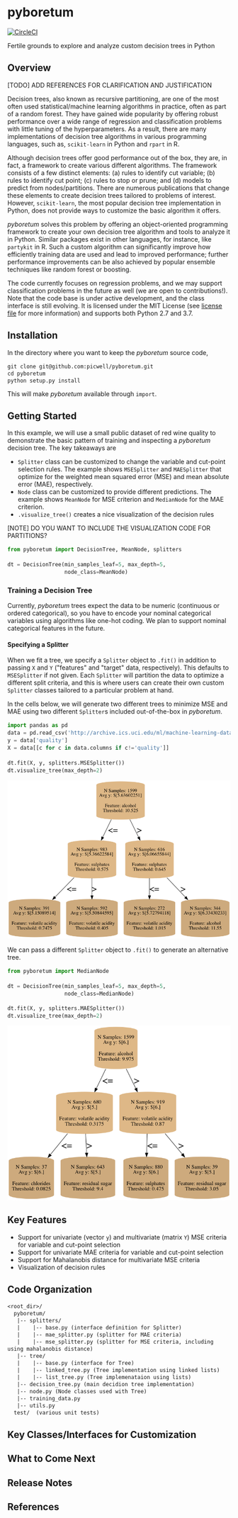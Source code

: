 # pyboretum
[![CircleCI](https://circleci.com/gh/picwell/pyboretum/tree/master.svg?style=svg)](https://circleci.com/gh/picwell/pyboretum/tree/master)

Fertile grounds to explore and analyze custom decision trees in Python

## Overview

[TODO] ADD REFERENCES FOR CLARIFICATION AND JUSTIFICATION

Decision trees, also known as recursive partitioning, are one of the most often used statistical/machine learning algorithms in practice, often as part of a random forest. They have gained wide popularity by offering robust performance over a wide range of regression and classification problems with little tuning of the hyperparameters. As a result, there are many implementations of decision tree algorithms in various programming languages, such as, `scikit-learn` in Python and `rpart` in R.

Although decision trees offer good performance out of the box, they are, in fact, a framework to create various different algorithms. The framework consists of a few distinct elements: (a) rules to identify cut variable; (b) rules to identify cut point; (c) rules to stop or prune; and (d) models to predict from nodes/partitions. There are numerous publications that change these elements to create decision trees tailored to problems of interest. However, `scikit-learn`, the most popular decision tree implementation in Python, does not provide ways to customize the basic algorithm it offers. 
   
_pyboretum_ solves this problem by offering an object-oriented programming framework to create your own decision tree algorithm and tools to analyze it in Python. Similar packages exist in other languages, for instance, like `partykit` in R. Such a custom algorithm can significantly improve how efficiently training data are used and lead to improved performance; further performance improvements can be also achieved by popular ensemble techniques like random forest or boosting.

The code currently focuses on regression problems, and we may support classification problems in the future as well (we are open to contributions!). Note that the code base is under active development, and the class interface is still evolving. It is licensed under the MIT License (see [license file](LICENSE) for more information) and supports both Python 2.7 and 3.7.

## Installation

In the directory where you want to keep the _pyboretum_ source code,
```
git clone git@github.com:picwell/pyboretum.git
cd pyboretum
python setup.py install
```
This will make _pyboretum_ available through `import`.

## Getting Started

In this example, we will use a small public dataset of red wine quality to demonstrate the basic pattern of training and inspecting a _pyboretum_ decision tree. The key takeaways are
* `Splitter` class can be customized to change the variable and cut-point selection rules. The example shows `MSESplitter` and `MAESplitter` that optimize for the weighted mean squared error (MSE) and mean absolute error (MAE), respectively.
* `Node` class can be customized to provide different predictions. The example shows `MeanNode` for MSE criterion and `MedianNode` for the MAE criterion.
* `.visualize_tree()` creates a nice visualization of the decision rules

[NOTE] DO YOU WANT TO INCLUDE THE VISUALIZATION CODE FOR PARTITIONS?

```python
from pyboretum import DecisionTree, MeanNode, splitters

dt = DecisionTree(min_samples_leaf=5, max_depth=5,
				  node_class=MeanNode)
```

### Training a Decision Tree
Currently, _pyboretum_ trees expect the data to be numeric (continuous or ordered categorical), so you have to encode your nominal categorical variables using algorithms like one-hot coding. We plan to support nominal categorical features in the future.

#### Specifying a Splitter
When we fit a tree, we specify a `Splitter` object to `.fit()` in addition to passing `X` and `Y` ("features" and "target" data, respectively). This defaults to `MSESplitter` if not given. Each `Splitter` will partition the data to optimize a different split criteria, and this is where users can create their own custom `Splitter` classes tailored to a particular problem at hand.

In the cells below, we will generate two different trees to minimize MSE and MAE using two different `Splitter`s included out-of-the-box in _pyboretum_.

```python
import pandas as pd
data = pd.read_csv('http://archive.ics.uci.edu/ml/machine-learning-databases/wine-quality/winequality-red.csv', sep=';')
y = data['quality']
X = data[[c for c in data.columns if c!='quality']]

dt.fit(X, y, splitters.MSESplitter())
dt.visualize_tree(max_depth=2)
```
![MSE Tree](figures/wine_mse_tree.png)

We can pass a different `Splitter` object to `.fit()` to generate an alternative tree.

```python
from pyboretum import MedianNode

dt = DecisionTree(min_samples_leaf=5, max_depth=5,
				  node_class=MedianNode)
                  
dt.fit(X, y, splitters.MAESplitter())
dt.visualize_tree(max_depth=2)
```

![MSE Tree](figures/wine_mae_tree_v2.png)


## Key Features

* Support for univariate (vector `y`) and multivariate (matrix `Y`) MSE criteria for variable and cut-point selection
* Support for univariate MAE criteria for variable and cut-point selection
* Support for Mahalanobis distance for multivariate MSE criteria
* Visualization of decision rules

## Code Organization

```
<root_dir>/
  pyboretum/
   |-- splitters/
   |    |-- base.py (interface definition for Splitter)
   |    |-- mae_splitter.py (splitter for MAE criteria)
   |    |-- mse_splitter.py (splitter for MSE criteria, including using mahalanobis distance)
   |-- tree/
   |    |-- base.py (interface for Tree)
   |    |-- linked_tree.py (Tree implementation using linked lists)
   |    |-- list_tree.py (Tree implemenataion using lists)
   |-- decision_tree.py (main decidion tree implementation)
   |-- node.py (Node classes used with Tree)
   |-- training_data.py 
   |-- utils.py
  test/  (various unit tests)
```

## Key Classes/Interfaces for Customization

## What to Come Next

## Release Notes

## References
